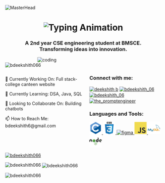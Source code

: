 ![MasterHead](https://user-images.githubusercontent.com/61057666/169029838-74df663d-2e62-4d77-bdff-b43f7d63f00f.png)
<h1 align="center">
    <img src="https://readme-typing-svg.herokuapp.com/?font=Righteous&size=35&center=true&vCenter=true&width=500&height=70&lines=Hi+👋%2C+I'm+Deekshith.B;Welcome+to+my+GitHub+profile!" alt="Typing Animation" />
</h1>

<h3 align="center">A 2nd year CSE engineering student at BMSCE.<br> Transforming ideas into innovation.</h3>
<img align="right" alt="coding" width="400" src="https://thumbs.dreamstime.com/b/his-office-guy-programmer-sits-front-computer-screen-to-write-software-code-concept-ai-generative-his-270562642.jpg">

<p align="left"> <img src="https://komarev.com/ghpvc/?username=bdeekshith066&label=Profile%20views&color=0e75b6&style=flat" alt="bdeekshith066" /> </p>

<!-- New section added below Profile Views -->
<div style="float: left; width: 50%; margin-right: 20px;">
  <p>🔭 Currently Working On: Full stack- college canteen website</p>

  <p>🌱 Currently Learning: DSA, Java, SQL</p>

  <p>👯 Looking to Collaborate On: Building chatbots</p>

  <p>📫 How to Reach Me: bdeekshith6@gmail.com </p>
  <br>
</div>

<h3 align="left">Connect with me:</h3>
<p align="left">

<a href="https://www.linkedin.com/in/deekshith2912/" target="blank"><img align="center" src="https://raw.githubusercontent.com/rahuldkjain/github-profile-readme-generator/master/src/images/icons/Social/linked-in-alt.svg" alt="deekshith b" height="30" width="40" /></a>
<a href="https://instagram.com/bdeekshith_06" target="blank"><img align="center" src="https://raw.githubusercontent.com/rahuldkjain/github-profile-readme-generator/master/src/images/icons/Social/instagram.svg" alt="bdeekshith_06" height="30" width="40" /></a>
<a href="https://youtube.com/@bdeekshith_06?si=WK8_tdFbrh0BpZEN" target="blank"><img align="center" src="https://raw.githubusercontent.com/rahuldkjain/github-profile-readme-generator/master/src/images/icons/Social/youtube.svg" alt="bdeekshith_06" height="30" width="40" /></a>
<a href="https://instagram.com/the_promptengineer" target="blank"><img align="center" src="https://raw.githubusercontent.com/rahuldkjain/github-profile-readme-generator/master/src/images/icons/Social/instagram.svg" alt="the_promptengineer" height="30" width="40" /></a>
</p>

<h3 align="left">Languages and Tools:</h3>
<p align="left"> <a href="https://www.cprogramming.com/" target="_blank" rel="noreferrer"> <img src="https://raw.githubusercontent.com/devicons/devicon/master/icons/c/c-original.svg" alt="c" width="40" height="40"/> </a> <a href="https://www.w3schools.com/css/" target="_blank" rel="noreferrer"> <img src="https://raw.githubusercontent.com/devicons/devicon/master/icons/css3/css3-original-wordmark.svg" alt="css3" width="40" height="40"/> </a> <a href="https://www.figma.com/" target="_blank" rel="noreferrer"> <img src="https://www.vectorlogo.zone/logos/figma/figma-icon.svg" alt="figma" width="40" height="40"/> </a> <a href="https://developer.mozilla.org/en-US/docs/Web/JavaScript" target="_blank" rel="noreferrer"> <img src="https://raw.githubusercontent.com/devicons/devicon/master/icons/javascript/javascript-original.svg" alt="javascript" width="40" height="40"/> </a> <a href="https://www.mysql.com/" target="_blank" rel="noreferrer"> <img src="https://raw.githubusercontent.com/devicons/devicon/master/icons/mysql/mysql-original-wordmark.svg" alt="mysql" width="40" height="40"/> </a> <a href="https://nodejs.org" target="_blank" rel="noreferrer"> <img src="https://raw.githubusercontent.com/devicons/devicon/master/icons/nodejs/nodejs-original-wordmark.svg" alt="nodejs" width="40" height="40"/> </a> </p>

<p align="left"> <a href="https://github.com/ryo-ma/github-profile-trophy"><img src="https://github-profile-trophy.vercel.app/?username=bdeekshith066" alt="bdeekshith066" /></a> </p>

<p><img align="left" src="https://github-readme-stats.vercel.app/api/top-langs?username=bdeekshith066&show_icons=true&locale=en&layout=compact" alt="bdeekshith066" /></p>

<p>&nbsp;<img align="center" src="https://github-readme-stats.vercel.app/api?username=bdeekshith066&show_icons=true&locale=en" alt="bdeekshith066" /></p>

<p><img align="center" src="https://github-readme-streak-stats.herokuapp.com/?user=bdeekshith066&" alt="bdeekshith066" /></p>
